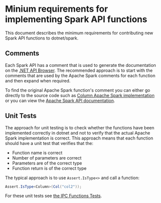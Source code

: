 Minium requirements for implementing Spark API functions
======================================================

This document describes the minimum requirements for contributing new Spark API functions to dotnet/spark.

Comments
--------

Each Spark API has a comment that is used to generate the documentation on the [.NET API Browser](https://docs.microsoft.com/en-gb/dotnet/api/?view=spark-dotnet). The recommended approach is to start with the comments that are used by the Apache Spark comments for each function and then expand when required.

To find the original Apache Spark function's comment you can either go directly to the source code such as [Column Apache Spark implementation](https://github.com/apache/spark/blob/master/sql/core/src/main/scala/org/apache/spark/sql/Column.scala) or you can view the [Apache Spark API documentation](https://spark.apache.org/docs/latest/api/scala/index.html#org.apache.spark.sql.Column).

Unit Tests
----------

The approach for unit testing is to check whether the functions have been implemented correctly in dotnet and not to verify that the actual Apache Spark implementation is correct. This approach means that each function should have a unit test that verifies that the:

* Function name is correct
* Number of parameters are correct
* Parameters are of the correct type
* Function return is of the correct type

The typical approach is to use `Assert.IsType<>` and call a function:


```C#
Assert.IsType<Column>(Col("col2"));
```

For these unit tests see [the IPC Functions Tests](https://github.com/dotnet/spark/blob/master/src/csharp/Microsoft.Spark.E2ETest/IpcTests/Sql/FunctionsTests.cs#L41).